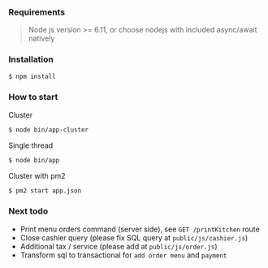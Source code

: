 ### Requirements
> Node js version >= 6.11, or choose nodejs with included async/await natively

### Installation
```sh
$ npm install
```

### How to start
Cluster
```sh
$ node bin/app-cluster
```
Single thread
```sh
$ node bin/app
```
Cluster with pm2
```sh
$ pm2 start app.json
```

### Next todo
* Print menu orders command (server side), see `GET /printKitchen` route
* Close cashier query (please fix SQL query at `public/js/cashier.js`)
* Additional tax / service (please add at `public/js/order.js`)
* Transform sql to transactional for `add order menu` and `payment`